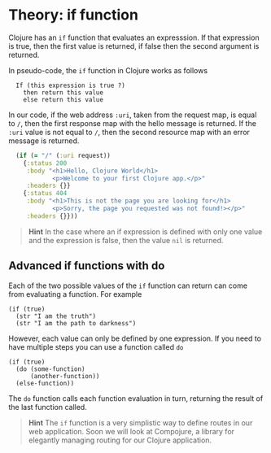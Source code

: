 # Theory: if function 

Clojure has an `if` function that evaluates an expresssion.  If that expression is true, then the first value is returned, if false then the second argument is returned.

In pseudo-code, the `if` function in Clojure works as follows

```
  If (this expression is true ?)
    then return this value
    else return this value
```

In our code, if the web address `:uri`, taken from the request map, is equal to `/`, then the first response map with the hello message is returned.  If the `:uri` value is not equal to `/`, then the second resource map with an error message is returned.


```clojure
  (if (= "/" (:uri request))
    {:status 200
     :body "<h1>Hello, Clojure World</h1>
            <p>Welcome to your first Clojure app.</p>"
     :headers {}}
    {:status 404
     :body "<h1>This is not the page you are looking for</h1>
            <p>Sorry, the page you requested was not found!></p>"
     :headers {}}))
```


> **Hint** In the case where an if expression is defined with only one value and the expression is false, then the value `nil` is returned.

## Advanced if functions with do

Each of the two possible values of the `if` function can return can come from evaluating a function.  For example

```
(if (true)
  (str "I am the truth")
  (str "I am the path to darkness") 
```

However, each value can only be defined by one expression.  If you need to have multiple steps you can use a function called `do`


```
(if (true)
  (do (some-function)
      (another-function))
  (else-function))
```

The `do` function calls each function evaluation in turn, returning the result of the last function called. 

> **Hint** The `if` function is a very simplistic way to define routes in our web application.  Soon we will look at Compojure, a library for elegantly managing routing for our Clojure application.

